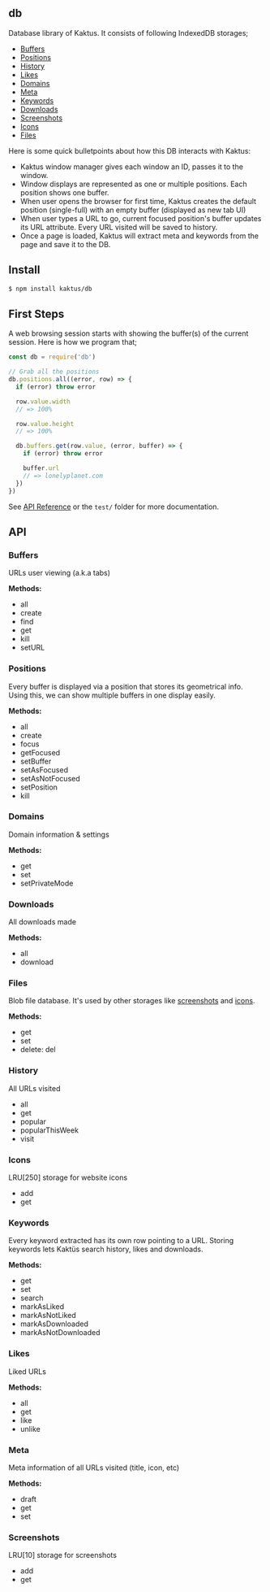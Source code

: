 ## db

Database library of Kaktus. It consists of following IndexedDB storages;

* [Buffers](#buffers)
* [Positions](#positions)
* [History](#history)
* [Likes](#likes)
* [Domains](#domains)
* [Meta](#meta)
* [Keywords](#keywords)
* [Downloads](#downloads)
* [Screenshots](#screenshots)
* [Icons](#icons)
* [Files](#files)

Here is some quick bulletpoints about how this DB interacts with Kaktus:

* Kaktus window manager gives each window an ID, passes it to the window.
* Window displays are represented as one or multiple positions. Each position shows one buffer.
* When user opens the browser for first time, Kaktus creates the default position (single-full) with an empty buffer (displayed as new tab UI)
* When user types a URL to go, current focused position's buffer updates its URL attribute. Every URL visited will be saved to history.
* Once a page is loaded, Kaktus will extract meta and keywords from the page and save it to the DB.

## Install

```bash
$ npm install kaktus/db
```

## First Steps

A web browsing session starts with showing the buffer(s) of the current session. Here is how we program that;

```js
const db = require('db')

// Grab all the positions
db.positions.all((error, row) => {
  if (error) throw error

  row.value.width
  // => 100%

  row.value.height
  // => 100%

  db.buffers.get(row.value, (error, buffer) => {
    if (error) throw error

    buffer.url
    // => lonelyplanet.com
  })
})
```

See [API Reference](#API) or the `test/` folder for more documentation.

## API

### Buffers

URLs user viewing (a.k.a tabs)

**Methods:**
* all
* create
* find
* get
* kill
* setURL

### Positions

Every buffer is displayed via a position that stores its geometrical info. Using this, we can show multiple buffers in one display easily.

**Methods:**
* all
* create
* focus
* getFocused
* setBuffer
* setAsFocused
* setAsNotFocused
* setPosition
* kill

### Domains

Domain information & settings

**Methods:**
* get
* set
* setPrivateMode

### Downloads

All downloads made

**Methods:**
* all
* download

### Files

Blob file database. It's used by other storages like [screenshots](#screenshots) and [icons](#icons).

**Methods:**
* get
* set
* delete: del

### History

All URLs visited

* all
* get
* popular
* popularThisWeek
* visit

### Icons

LRU[250] storage for website icons

* add
* get

### Keywords

Every keyword extracted has its own row pointing to a URL. Storing keywords lets Kaktüs search history, likes and downloads.

**Methods:**
* get
* set
* search
* markAsLiked
* markAsNotLiked
* markAsDownloaded
* markAsNotDownloaded

### Likes

Liked URLs

**Methods:**
* all
* get
* like
* unlike

### Meta

Meta information of all URLs visited (title, icon, etc)

**Methods:**
* draft
* get
* set

### Screenshots

LRU[10] storage for screenshots

* add
* get
